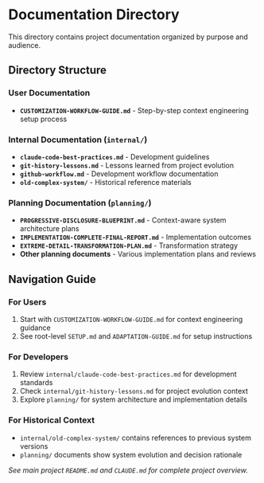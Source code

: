 # Documentation Directory

This directory contains project documentation organized by purpose and audience.

## Directory Structure

### User Documentation
- **`CUSTOMIZATION-WORKFLOW-GUIDE.md`** - Step-by-step context engineering setup process

### Internal Documentation (`internal/`)
- **`claude-code-best-practices.md`** - Development guidelines
- **`git-history-lessons.md`** - Lessons learned from project evolution  
- **`github-workflow.md`** - Development workflow documentation
- **`old-complex-system/`** - Historical reference materials

### Planning Documentation (`planning/`)
- **`PROGRESSIVE-DISCLOSURE-BLUEPRINT.md`** - Context-aware system architecture plans
- **`IMPLEMENTATION-COMPLETE-FINAL-REPORT.md`** - Implementation outcomes
- **`EXTREME-DETAIL-TRANSFORMATION-PLAN.md`** - Transformation strategy
- **Other planning documents** - Various implementation plans and reviews

## Navigation Guide

### For Users
1. Start with `CUSTOMIZATION-WORKFLOW-GUIDE.md` for context engineering guidance
2. See root-level `SETUP.md` and `ADAPTATION-GUIDE.md` for setup instructions

### For Developers  
1. Review `internal/claude-code-best-practices.md` for development standards
2. Check `internal/git-history-lessons.md` for project evolution context
3. Explore `planning/` for system architecture and implementation details

### For Historical Context
- `internal/old-complex-system/` contains references to previous system versions
- `planning/` documents show system evolution and decision rationale

*See main project `README.md` and `CLAUDE.md` for complete project overview.*